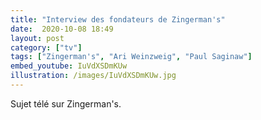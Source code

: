 ```yaml
---
title: "Interview des fondateurs de Zingerman's"
date:  2020-10-08 18:49
layout: post
category: ["tv"]
tags: ["Zingerman's", "Ari Weinzweig", "Paul Saginaw"]
embed_youtube: IuVdXSDmKUw
illustration: /images/IuVdXSDmKUw.jpg
---
```

Sujet télé sur Zingerman's.
